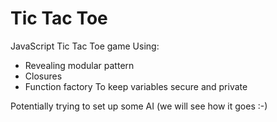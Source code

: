 # Tic Tac Toe

JavaScript Tic Tac Toe game
Using: 
- Revealing modular pattern
- Closures
- Function factory
To keep variables secure and private


Potentially trying to set up some AI (we will see how it goes :-)
